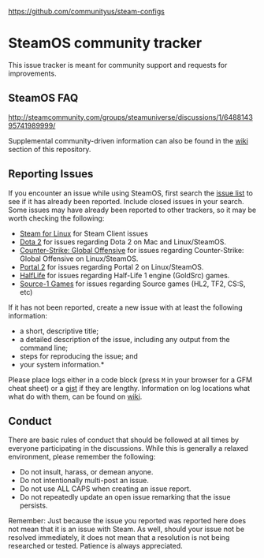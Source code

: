 https://github.com/communityus/steam-configs

SteamOS community tracker
=========================

This issue tracker is meant for community support and requests for improvements.

SteamOS FAQ
-----------

http://steamcommunity.com/groups/steamuniverse/discussions/1/648814395741989999/

Supplemental community-driven information can also be found in the [wiki](https://github.com/ValveSoftware/SteamOS/wiki) section of this repository.

Reporting Issues
----------------

If you encounter an issue while using SteamOS, first search the [issue list](https://github.com/ValveSoftware/SteamOS/issues) to see if it has already been reported. Include closed issues in your search.  Some issues may have already been reported to other trackers, so it may be worth checking the following:

- [Steam for Linux](https://github.com/ValveSoftware/steam-for-linux/issues) for Steam Client issues
- [Dota 2](https://github.com/ValveSoftware/Dota-2/issues) for issues regarding Dota 2 on Mac and Linux/SteamOS.
- [Counter-Strike: Global Offensive](https://github.com/ValveSoftware/Counter-Strike-Global-Offensive/issues) for issues regarding Counter-Strike: Global Offensive on Linux/SteamOS.
- [Portal 2](https://github.com/ValveSoftware/portal2/issues) for issues regarding Portal 2 on Linux/SteamOS.
- [HalfLife](https://github.com/ValveSoftware/halflife/issues) for issues regarding Half-Life 1 engine (GoldSrc) games.
- [Source-1 Games](https://github.com/ValveSoftware/Source-1-Games/issues) for issues regarding Source games (HL2, TF2, CS:S, etc)

If it has not been reported, create a new issue with at least the following information:

- a short, descriptive title;
- a detailed description of the issue, including any output from the command line;
- steps for reproducing the issue; and
- your system information.\*

Please place logs either in a code block (press `M` in your browser for a GFM cheat sheet) or a [gist](https://gist.github.com) if they are lengthy. Information on log locations what what do with them, can be found on [wiki](https://github.com/ValveSoftware/SteamOS/wiki/Reviewing-log-information). 

Conduct
-------


There are basic rules of conduct that should be followed at all times by everyone participating in the discussions.  While this is generally a relaxed environment, please remember the following:

- Do not insult, harass, or demean anyone.
- Do not intentionally multi-post an issue.
- Do not use ALL CAPS when creating an issue report.
- Do not repeatedly update an open issue remarking that the issue persists.

Remember: Just because the issue you reported was reported here does not mean that it is an issue with Steam.  As well, should your issue not be resolved immediately, it does not mean that a resolution is not being researched or tested.  Patience is always appreciated.
